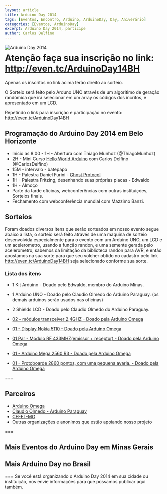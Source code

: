 ```yaml
---
layout: article
title: Arduino Day 2014
tags: [Eventos, Encontro, Arduino, ArduinoDay, Day, Aniverário]
categories: [Eventos, ArduinoDay]
excerpt: Arduino Day 2014, participe
author: Carlos Delfino
---
```

<a href="http://www.arduinoday.it">
  <img border="0" alt="Arduino Day 2014" align="left"
    src="http://day.arduino.cc/wp-content/themes/arduinoWide/arduinoday/banners/ARDUINODAY_200x400.png" />
</a>

# Atenção faça sua inscrição no link: <a href="http://even.tc/ArduinoDay14BH">http://even.tc/ArduinoDay14BH</a>
Apenas os inscritos no link acima terão direito ao sorteio.

O Sorteio  será feito pelo Arduno UNO através de um algoritimo de geração randômica que irá selecionar em um array os códigos dos incritos, e apresentado em um LCD.

Repetindo o link para inscrição e participação no evento: <a href="http://even.tc/ArduinoDay14BH">http://even.tc/ArduinoDay14BH</a>

## Programação do Arduino Day 2014 em Belo Horizonte

 * Inicio as 8:00 - 1H  - Abertura com Thiago Munhoz (@ThiagoMunhoz)
 * 2H  - Mini Curso <a href="http://fb.me/HelloWorldArduino">Hello World Arduino</a> com Carlos Delfino (@CarlosDelfino)
 * 15M - intervalo - batepapo
 * 1H  - Palestra Daniel Furini - <a href="https://github.com/studiosoton/ghost-protocol">Ghost Protocol</a>
 * 1H  - Palestra Fritzing, desenhando suas próprias placas - Edwaldo
 * 1H  - Almoço
 * Parte da tarde oficinas, webconferências com outras instituiçòes, Sorteios finais.
 * Fechamento com webconferência mundial com Mazzimo Banzi.
 
## Sorteios

Foram doados diversos itens que serão sorteados em nosso evento segue abaixo a lista, o sorteio será feito através de uma maquina de sorteio desenvolvida especialmente para o evento com um Arduino UNO, um LCD e um acelerometro, usando a função randon, e uma semente gerada pelo acelerometro, sabemos da limitação da biblioteca randon para AVR, e então apostamos na sua sorte para que seu volcher obtido no cadastro pelo link <a href="http://even.tc/ArduinoDay14BH">http://even.tc/ArduinoDay14BH</a> seja selecionado conforme sua sorte.

### Lista dos itens

 * 1 Kit Arduino - Doado pelo Edwaldo, membro do Arduino Minas.
 
 * 1 Arduino UNO - Doado pelo Claudio Olmedo do Arduino Paraguay. (os demais arduinos serão usados nas oficinas)
 * 2 Shields LCD - Doado pelo Claudio Olmedo do Arduino Paraguay. 

 
 * <a href="http://arduinomega.com.br/index.php?route=product/product&path=68&product_id=56">02 - módulos transceiver 2,4GHZ - Doado pela Arduino Omega</a>
 * <a href="http://arduinomega.com.br/index.php?route=product/product&path=18&product_id=60">01 - Display Nokia 5110 - Doado pela Arduino Omega</a>
 * <a href="http://arduinomega.com.br/index.php?route=product/product&path=68&product_id=72">01 Par - Módulo RF 433MHZ(emissor + receptor) - Doado pela Arduino Omega</a>
 * <a href="http://arduinomega.com.br/index.php?route=product/product&path=20_71&product_id=52">01 - Arduino Mega 2560 R3 - Doado pela Arduino Omega</a>
 * <a href="http://arduinomega.com.br/index.php?route=product/product&product_id=57">01 - Protoboarde 2860 pontos, com uma pequena avaria. - Doado pela Arduino Omega</a>

===
## Parceiros
 * <a href="http://www.arduinoomega.com.br">Arduino Omega</a>
 * <a href="">Claudio Olmedo - Arduino Paraguay</a>
 * <a href="">CEFET-MG</a>
 * Outras organizações e anonimos que estão apoiando nosso projeto

===
## Mais Eventos do Arduino Day em Minas Gerais
## Mais Arduino Day no Brasil

===
Se você está organizando o Arduino Day 2014 em sua cidade ou instituição, nos envie informações para que possamos publicar aqui também.
